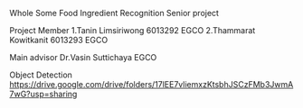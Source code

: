 Whole Some Food Ingredient Recognition
Senior project

Project Member
1.Tanin Limsiriwong    6013292 EGCO
2.Thammarat Kowitkanit 6013293 EGCO

Main advisor
Dr.Vasin Suttichaya EGCO

Object Detection 
https://drive.google.com/drive/folders/17lEE7vliemxzKtsbhJSCzFMb3JwmA7wG?usp=sharing
